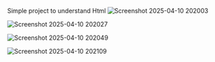  Simple project to understand Html
![Screenshot 2025-04-10 202003](https://github.com/user-attachments/assets/18e1410f-1bb1-4bb8-9d42-ad818ffc29e2)

![Screenshot 2025-04-10 202027](https://github.com/user-attachments/assets/fb426488-8a79-453d-90de-407214051098)

![Screenshot 2025-04-10 202049](https://github.com/user-attachments/assets/90ff7fa2-484e-449b-a294-926a81b23428)

![Screenshot 2025-04-10 202109](https://github.com/user-attachments/assets/746396ab-06ba-4ff5-97e6-bf7d39391c0c)
